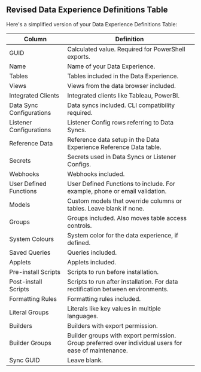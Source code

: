 ## Revised Data Experience Definitions Table

Here's a simplified version of your Data Experience Definitions Table:

| Column                   | Definition                                                                                            |
| ------------------------ | ----------------------------------------------------------------------------------------------------- |
| GUID                     | Calculated value. Required for PowerShell exports.                                                    |
| Name                     | Name of your Data Experience.                                                                         |
| Tables                   | Tables included in the Data Experience.                                                               |
| Views                    | Views from the data browser included.                                                                 |
| Integrated Clients       | Integrated clients like Tableau, PowerBI.                                                             |
| Data Sync Configurations | Data syncs included. CLI compatibility required.                                                      |
| Listener Configurations  | Listener Config rows referring to Data Syncs.                                                         |
| Reference Data           | Reference data setup in the Data Experience Reference Data table.                                     |
| Secrets                  | Secrets used in Data Syncs or Listener Configs.                                                       |
| Webhooks                 | Webhooks included.                                                                                    |
| User Defined Functions   | User Defined Functions to include. For example, phone or email validation.                            |
| Models                   | Custom models that override columns or tables. Leave blank if none.                                   |
| Groups                   | Groups included. Also moves table access controls.                                                    |
| System Colours           | System color for the data experience, if defined.                                                         |
| Saved Queries            | Queries included.                                                                                     |
| Applets                  | Applets included.                                                                                     |
| Pre-install Scripts      | Scripts to run before installation.                                                                   |
| Post-install Scripts     | Scripts to run after installation. For data rectification between environments.                       |
| Formatting Rules         | Formatting rules included.                                                                            |
| Literal Groups           | Literals like key values in multiple languages.                                                       |
| Builders                 | Builders with export permission.                                                                      |
| Builder Groups           | Builder groups with export permission. Group preferred over individual users for ease of maintenance. |
| Sync GUID                | Leave blank.                                                                                          |
